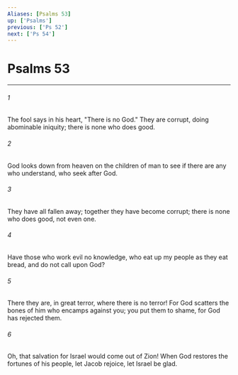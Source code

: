 ```yaml
---
Aliases: [Psalms 53]
up: ['Psalms']
previous: ['Ps 52']
next: ['Ps 54']
---
```

# Psalms 53
***



###### 1 
The fool says in his heart, "There is no God." They are corrupt, doing abominable iniquity; there is none who does good. 

###### 2 
God looks down from heaven on the children of man to see if there are any who understand, who seek after God. 

###### 3 
They have all fallen away; together they have become corrupt; there is none who does good, not even one. 

###### 4 
Have those who work evil no knowledge, who eat up my people as they eat bread, and do not call upon God? 

###### 5 
There they are, in great terror, where there is no terror! For God scatters the bones of him who encamps against you; you put them to shame, for God has rejected them. 

###### 6 
Oh, that salvation for Israel would come out of Zion! When God restores the fortunes of his people, let Jacob rejoice, let Israel be glad.
